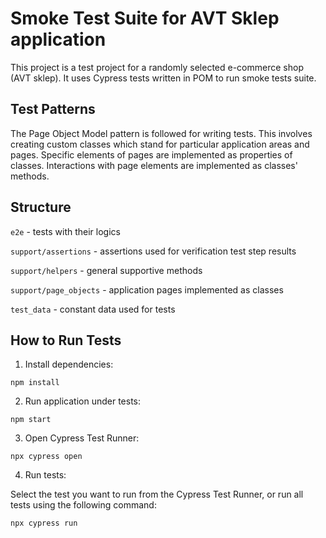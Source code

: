 # Smoke Test Suite for AVT Sklep application

This project is a test project for a randomly selected e-commerce shop (AVT sklep). It uses Cypress tests written in POM to run smoke tests suite.

## Test Patterns

The Page Object Model pattern is followed for writing tests. This involves creating custom classes which stand for particular application areas and pages. Specific elements of pages are implemented as properties of classes. Interactions with page elements are implemented as classes' methods. 

## Structure

`e2e` - tests with their logics

`support/assertions` - assertions used for verification test step results

`support/helpers` - general supportive methods

`support/page_objects` - application pages implemented as classes

`test_data` - constant data used for tests


## How to Run Tests

1. Install dependencies:

`npm install`

2. Run application under tests:

`npm start`

3. Open Cypress Test Runner:

`npx cypress open`

4. Run tests:

Select the test you want to run from the Cypress Test Runner, or run all tests using the following command:

`npx cypress run`
